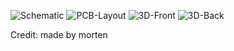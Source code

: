 ![Schematic](https://github.com/user-attachments/assets/69b3c13a-dc66-434d-a6c5-b9c62a2132f5)
![PCB-Layout](https://github.com/user-attachments/assets/27ebd2e1-c695-495e-87a4-507444ac6cc5)
![3D-Front](https://github.com/user-attachments/assets/9b07b7de-448f-4756-a218-88cfb78ffb91)
![3D-Back](https://github.com/user-attachments/assets/119b54ba-e549-4a16-847c-d0ddb1780e2f)

Credit: made by morten
